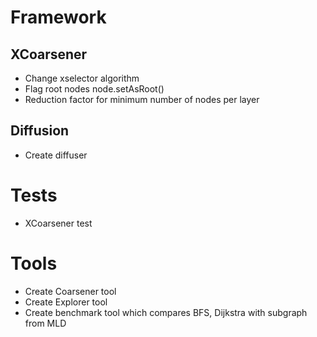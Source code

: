 # Framework
## XCoarsener

- Change xselector algorithm
- Flag root nodes node.setAsRoot()
- Reduction factor for minimum number of nodes per layer

## Diffusion
- Create diffuser

# Tests
- XCoarsener test

# Tools
- Create Coarsener tool
- Create Explorer tool
- Create benchmark tool which compares BFS, Dijkstra with subgraph from MLD

